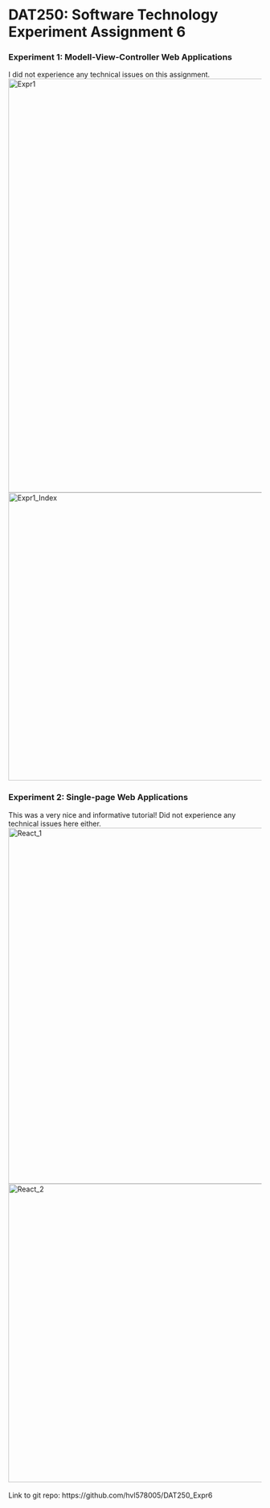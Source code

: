 <h1>DAT250: Software Technology Experiment Assignment 6</h1>
<h3>Experiment 1: Modell-View-Controller Web Applications</h3>
I did not experience any technical issues on this assignment.
<img width="822" alt="Expr1" src="https://user-images.githubusercontent.com/42602758/136195873-15699500-0764-4022-935b-1af9b1614abb.png">
<img width="572" alt="Expr1_Index" src="https://user-images.githubusercontent.com/42602758/136196018-644ebf4f-1000-4794-b455-3dba266d82a3.png">

<h3>Experiment 2: Single-page Web Applications</h3>
This was a very nice and informative tutorial! Did not experience any technical issues here either.
<img width="707" alt="React_1" src="https://user-images.githubusercontent.com/42602758/136196025-f9bf7dda-5228-4f98-a282-a333f1efc9d2.png">
<img width="593" alt="React_2" src="https://user-images.githubusercontent.com/42602758/136196038-68ea7f93-6aac-4f02-881b-c40b5c9f470c.png">
<br><br>Link to git repo: https://github.com/hvl578005/DAT250_Expr6
